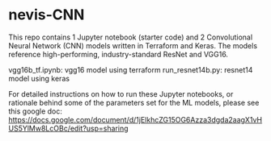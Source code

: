 # nevis-CNN

This repo contains 1 Jupyter notebook (starter code) and 2 Convolutional Neural Network (CNN) models written in Terraform and Keras. The models reference high-performing, industry-standard ResNet and VGG16. 

vgg16b_tf.ipynb: vgg16 model using terraform 
run_resnet14b.py: resnet14 model using keras

For detailed instructions on how to run these Jupyter notebooks, or rationale behind some of the parameters set for the ML models, please see this google doc: https://docs.google.com/document/d/1jElkhcZG15OG6Azza3dgda2aagX1vHUS5YlMw8LcOBc/edit?usp=sharing 

